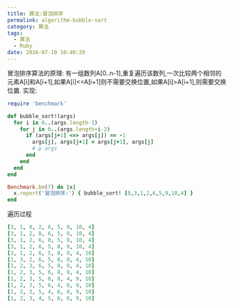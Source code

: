 ```yaml
---
title: 算法:冒泡排序
permalink: algorithm-bubble-sort
category: 算法
tags:
  - 算法
  - Ruby
date: 2016-07-10 10:40:29
---
```

冒泡排序算法的原理:
有一组数列A[0..n-1],重复遍历该数列,一次比较两个相邻的元素A[i]和A[i+1],如果A[i]<=A[i+1]则不需要交换位置,如果A[i]>A[i+1],则需要交换位置.
实现:
```ruby
require 'benchmark'

def bubble_sort!(args)
  for i in 0..(args.length-1)
    for j in 0..(args.length-i-2)
      if (args[j+1] <=> args[j]) == -1
        args[j], args[j+1] = args[j+1], args[j]
        # p args
      end
    end
  end
end

Benchmark.bm(7) do |x|
  x.report('冒泡排序:') { bubble_sort! [8,3,1,2,6,5,9,10,4] }
end
```
遍历过程
```ruby
[3, 1, 8, 2, 6, 5, 9, 10, 4]
[3, 1, 2, 8, 6, 5, 9, 10, 4]
[3, 1, 2, 6, 8, 5, 9, 10, 4]
[3, 1, 2, 6, 5, 8, 9, 10, 4]
[3, 1, 2, 6, 5, 8, 9, 4, 10]
[1, 3, 2, 6, 5, 8, 9, 4, 10]
[1, 2, 3, 6, 5, 8, 9, 4, 10]
[1, 2, 3, 5, 6, 8, 9, 4, 10]
[1, 2, 3, 5, 6, 8, 4, 9, 10]
[1, 2, 3, 5, 6, 4, 8, 9, 10]
[1, 2, 3, 5, 4, 6, 8, 9, 10]
[1, 2, 3, 4, 5, 6, 8, 9, 10]
```